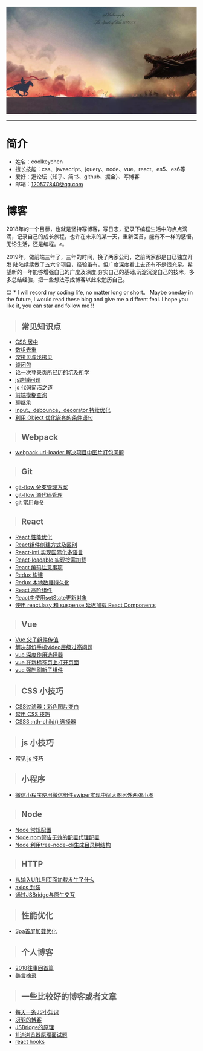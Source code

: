<!--
 * @Description: 
 * @Author: Cat
 * @Date: 2021-01-08 17:12:20
 * @LastEditTime: 2021-05-20 17:50:17
 * @LastEditor: Cat
-->
![jiben](https://github.com/coolkeychen/blog/blob/master/images/last_knight.jpg)

---
# 简介

- 姓名：coolkeychen
- 擅长技能：css、javascript、jquery、node、vue、react、es5、es6等
- 爱好：逛论坛（知乎、简书、github、掘金）、写博客
- 邮箱：120577840@qq.com

# 博客
 2018年的一个目标，也就是坚持写博客，写日志，记录下编程生活中的点点滴滴，记录自己的成长旅程，也许在未来的某一天，重新回首，能有不一样的感悟，无论生活，还是编程。✊。   

 2019年，做前端三年了，三年的时间，换了两家公司，之前两家都是自已独立开发
陆陆续续做了五六个项目，经验虽有，但广度深度看上去还有不是很充足。希望新的一年能够增强自己的广度及深度,夯实自己的基础,沉淀沉淀自己的技术，多多总结经验，把一些想法写成博客以此来勉历自己。  




😊 * I will record my coding life, no matter long or short。 Maybe oneday in the future, I would read these blog and give me a diffrent feal. I hope you like it, you can star and follow me !!


 >## 常见知识点
 - [CSS 居中](https://github.com/coolkeychen/blog/issues/2)
 - [数组去重](https://github.com/coolkeychen/blog/issues/4)
 - [深拷贝与㳀拷贝](https://github.com/coolkeychen/blog/issues/7)
 - [谈闭包](https://github.com/coolkeychen/blog/issues/11)
 - [论一次登录页所经历的坑及所学](https://github.com/coolkeychen/blog/issues/9)
 - [js跨域问题](https://github.com/coolkeychen/blog/issues/13)
 - [js 代码简洁之道](https://github.com/coolkeychen/blog/issues/15)
 - [前端模糊查询](https://github.com/coolkeychen/blog/issues/16)
 - [聊继承](https://github.com/coolkeychen/blog/issues/13)
 - [input、debounce、decorator 持续优化](https://github.com/coolkeychen/blog/issues/19)
 - [利用 Object 优化嵌套的条件语句](https://github.com/coolkeychen/blog/issues/20)

 
>## Webpack
- [webpack url-loader 解决项目中图片打包问题](https://github.com/coolkeychen/blog/issues/22)

>## Git
 - [git-flow 分支管理方案](https://github.com/coolkeychen/blog/issues/1)
 - [git-flow 源代码管理](https://github.com/coolkeychen/blog/issues/5)
 - [git 常用命令](https://github.com/coolkeychen/blog/issues/21)

>## React
- [React 性能优化](https://github.com/coolkeychen/blog/issues/3)
- [React组件创建方式及区别](https://github.com/coolkeychen/blog/issues/8)
- [React-intl 实现国际化多语言](https://github.com/coolkeychen/blog/issues/10)
- [React-loadable 实现按需加载](https://github.com/coolkeychen/blog/issues/12)
- [React 编码注意事项](https://github.com/coolkeychen/blog/issues/14)
- [Redux 构建](https://github.com/coolkeychen/blog/issues/12)
- [Redux 本地数据持久化](https://github.com/coolkeychen/blog/issues/12)
- [React 高阶组件](https://github.com/coolkeychen/blog/issues/12)
- [React中使用setState更新对象](https://github.com/coolkeychen/blog/issues/18)
- [使用 react.lazy 和 suspense 延迟加载 React Components](https://github.com/coolkeychen/blog/issues/26)


>## Vue
- [Vue 父子组件传值](https://github.com/coolkeychen/blog/issues/)
- [解决部份手机video层级过高问题](https://github.com/coolkeychen/blog/issues/24)
- [vue 深度作用选择器](https://github.com/coolkeychen/blog/issues/28)
- [vue 在新标签页上打开页面](https://github.com/coolkeychen/blog/issues/32)
- [vue 强制刷新子组件](https://github.com/coolkeychen/blog/issues/35)

>## CSS 小技巧
- [CSS过滤器：彩色图片变白 ](https://github.com/coolkeychen/blog/issues/17)
- [常用 CSS 技巧](https://github.com/coolkeychen/blog/issues/29)
- [CSS3 :nth-child() 选择器](https://github.com/coolkeychen/blog/issues/36)

>## js 小技巧
- [常见 js 技巧](https://github.com/coolkeychen/blog/issues/30)

>## 小程序
- [微信小程序使用微信组件swiper实现中间大图另外两张小图 ](https://github.com/coolkeychen/blog/issues/22)

>## Node
- [Node 常规配置 ](https://github.com/coolkeychen/blog/issues/23)
- [Node npm警告无效的配置代理配置](https://github.com/coolkeychen/blog/issues/33)
- [Node 利用tree-node-cli生成目录树结构](https://github.com/coolkeychen/blog/issues/34)

>## HTTP
- [从输入URL到页面加载发生了什么](https://github.com/coolkeychen/blog/issues/23)
- [axios 封装](https://github.com/coolkeychen/blog/issues/25)
- [通过JSBridge与原生交互](https://github.com/coolkeychen/blog/issues/27)

>## 性能优化
- [Spa首屏加载优化](https://github.com/coolkeychen/blog/issues/36)

 >## 个人博客
- [2018往事回首篇](https://github.com/coolkeychen/blog/issues/6)
- [美言摘录](https://github.com/coolkeychen/blog/issues/31)


 >## 一些比较好的博客或者文章
- [每天一条JS小知识](https://cnodejs.org/topic/56a050ac8392272262331d62)
- [冴羽的博客](https://github.com/mqyqingfeng/Blog/blob/master/README.md)
- [JSBridge的原理](https://juejin.im/post/5abca877f265da238155b6bc)
- [11道浏览器原理面试题](https://juejin.im/post/5d89798d6fb9a06b102769b1)
- [react hooks](https://juejin.im/post/5d4f8f16f265da03d60ef131)

